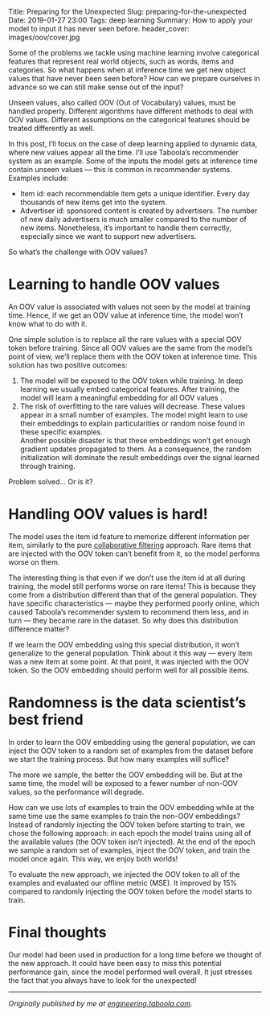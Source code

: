 Title: Preparing for the Unexpected
Slug: preparing-for-the-unexpected
Date: 2019-01-27 23:00
Tags: deep learning
Summary: How to apply your model to input it has never seen before.
header_cover: images/oov/cover.jpg

Some of the problems we tackle using machine learning involve categorical
features that represent real world objects, such as words, items and categories.
So what happens when at inference time we get new object values that have never
been seen before? How can we prepare ourselves in advance so we can still make
sense out of the input?

Unseen values, also called OOV (Out of Vocabulary) values, must be handled
properly. Different algorithms have different methods to deal with OOV values.
Different assumptions on the categorical features should be treated differently
as well.

In this post, I’ll focus on the case of deep learning applied to dynamic data,
where new values appear all the time. I’ll use Taboola’s recommender system as
an example. Some of the inputs the model gets at inference time contain unseen
values — this is common in recommender systems. Examples include:

* Item id: each recommendable item gets a unique identifier. Every day thousands
of new items get into the system.
* Advertiser id: sponsored content is created by advertisers. The number of new
daily advertisers is much smaller compared to the number of new items.
Nonetheless, it’s important to handle them correctly, especially since we want
to support new advertisers.

So what’s the challenge with OOV values?

# Learning to handle OOV values
An OOV value is associated with values not seen by the model at training time.
Hence, if we get an OOV value at inference time, the model won’t know what to do
with it.

One simple solution is to replace all the rare values with a special OOV token
before training. Since all OOV values are the same from the model’s point of
view, we’ll replace them with the OOV token at inference time. This solution has
two positive outcomes:

1.  The model will be exposed to the OOV token while training. In deep learning we
usually embed categorical features. After training, the model will learn a
meaningful embedding for all OOV values .
1.  The risk of overfitting to the rare values will decrease. These values appear in
a small number of examples. The model might learn to use their embeddings to
explain particularities or random noise found in these specific examples.<br> 
Another possible disaster is that these embeddings won’t get enough gradient
updates propagated to them. As a consequence, the random initialization will
dominate the result embeddings over the signal learned through training.

Problem solved... Or is it?

# Handling OOV values is hard!
The model uses the item id feature to memorize different information per item,
similarly to the pure [collaborative
filtering](https://en.wikipedia.org/wiki/Collaborative_filtering) approach. Rare
items that are injected with the OOV token can’t benefit from it, so the model
performs worse on them.

The interesting thing is that even if we don’t use the item id at all during
training, the model still performs worse on rare items! This is because they
come from a distribution different than that of the general population. They
have specific characteristics — maybe they performed poorly online, which caused
Taboola’s recommender system to recommend them less, and in turn — they became
rare in the dataset. So why does this distribution difference matter?

If we learn the OOV embedding using this special distribution, it won’t
generalize to the general population. Think about it this way — every item was a
new item at some point. At that point, it was injected with the OOV token. So
the OOV embedding should perform well for all possible items.

# Randomness is the data scientist’s best friend
In order to learn the OOV embedding using the general population, we can inject
the OOV token to a random set of examples from the dataset before we start the
training process. But how many examples will suffice?

The more we sample, the better the OOV embedding will be. But at the same time,
the model will be exposed to a fewer number of non-OOV values, so the
performance will degrade.

How can we use lots of examples to train the OOV embedding while at the same
time use the same examples to train the non-OOV embeddings? Instead of randomly
injecting the OOV token before starting to train, we chose the following
approach: in each epoch the model trains using all of the available values (the
OOV token isn’t injected). At the end of the epoch we sample a random set of
examples, inject the OOV token, and train the model once again. This way, we
enjoy both worlds!

To evaluate the new approach, we injected the OOV token to all of the examples
and evaluated our offline metric (MSE). It improved by 15% compared to randomly
injecting the OOV token before the model starts to train.

# Final thoughts
Our model had been used in production for a long time before we thought of the
new approach. It could have been easy to miss this potential performance gain,
since the model performed well overall. It just stresses the fact that you
always have to look for the unexpected!

---

*Originally published by me at
[engineering.taboola.com](https://engineering.taboola.com/preparing-for-the-unexpected).*
